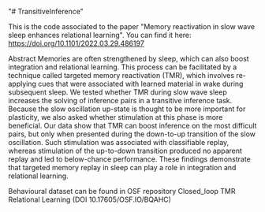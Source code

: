 "# TransitiveInference" 

This is the code associated to the paper "Memory reactivation in slow wave sleep enhances relational learning".
You can find it here: https://doi.org/10.1101/2022.03.29.486197 


Abstract
Memories are often strengthened by sleep, which can also boost integration and relational learning. This process can be facilitated by a technique called targeted memory reactivation (TMR), which involves re-applying cues that were associated with learned material in wake during subsequent sleep. We tested whether TMR during slow wave sleep increases the solving of inference pairs in a transitive inference task. Because the slow oscillation up-state is thought to be more important for plasticity, we also asked whether stimulation at this phase is more beneficial. Our data show that TMR can boost inference on the most difficult pairs, but only when presented during the down-to-up transition of the slow oscillation. Such stimulation was associated with classifiable replay, whereas stimulation of the up-to-down transition produced no apparent replay and led to below-chance performance. These findings demonstrate that targeted memory replay in sleep can play a role in integration and relational learning.


Behavioural dataset can be found in OSF repository Closed_loop TMR Relational Learning (DOI 10.17605/OSF.IO/BQAHC)


